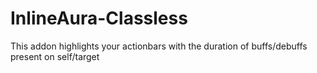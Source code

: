 # InlineAura-Classless
This addon highlights your actionbars with the duration of buffs/debuffs present on self/target
